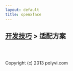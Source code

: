```yaml
---
layout: default
title: openxface
---
```


## [开发技巧](DevelopSkill.html) > 适配方案

<br>


##

Copyright (c) 2013 polyvi.com 
